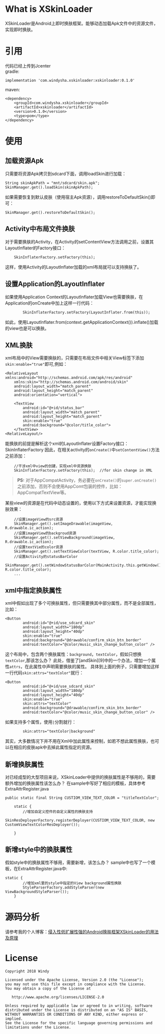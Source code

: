 # What is XSkinLoader
XSkinLoader是Android上即时换肤框架。能够动态加载Apk文件中的资源文件，实现即时换肤。
# 引用
代码已经上传到Jcenter  
gradle: 
```
implementation 'com.windysha.xskinloader:xskinloader:0.1.0'
```
maven: 
```
<dependency>
	<groupId>com.windysha.xskinloader</groupId>
	<artifactId>xskinloader</artifactId>
	<version>0.1.0</version>
	<type>pom</type>
</dependency>
```

# 使用
## 加载资源Apk
只需要将资源Apk拷贝到sdcard下面，调用loadSkin进行加载：
```
String skinApkPath = "mnt/sdcard/skin.apk";
SkinManager.get().loadSkin(skinApkPath);
```
如果需要恢复到默认皮肤（使用宿主Apk资源），调用restoreToDefaultSkin()即可：
```
SkinManager.get().restoreToDefaultSkin();
```
## Activity中布局文件换肤
对于需要换肤的Activity，在Activity的setContentView方法调用之前，设置其LayoutInflater的Factory接口：
```
    SkinInflaterFactory.setFactory(this);
```
这样，使用Activity的LayoutInflater加载的xml布局就可以支持换肤了。

## 设置Application的LayoutInflater

如果使用Application Context的LayoutInflater加载View也需要换肤，在Application的onCreate中加上这样一行代码：
```
        SkinInflaterFactory.setFactory(LayoutInflater.from(this));
```
如此，使用LayoutInflater.from(context.getApplicationContext()).inflate()加载的view也是可以换肤。

## **XML换肤**
xml布局中的View需要换肤的，只需要在布局文件中相关View标签下添加`skin:enable="true"`即可,例如：
```
<RelativeLayout xmlns:android="http://schemas.android.com/apk/res/android"
    xmlns:skin="http://schemas.android.com/android/skin"
    android:layout_width="match_parent"
    android:layout_height="match_parent"
    android:orientation="vertical">

    <TextView
        android:id="@+id/status_bar"
        android:layout_width="match_parent"
        android:layout_height="match_parent"
        skin:enable="true"
        android:background="@color/title_color">
    </TextView>
<RelativeLayout/>
```
能换肤的前提是解析这个xml的LayoutInflater设置Factory接口：SkinInflaterFactory
因此，在相关activity的`onCreate()`中`setContentView()`方法之前添加：
```
    //干涉xml中view的创建，实现xml中资源换肤
    SkinInflaterFactory.setFactory(this);  //for skin change in XML
```
>**PS:** 对于AppCompatActivity，务必要在`onCreate()`的`super.onCreate()`之前添加，否则不会使用AppComt包装的控件，比如：AppCompatTextView等。

某些view的资源是在代码中动态设置的，使用以下方式来设置资源，才能实现换肤效果：
```
    //设置imageView的src资源
    SkinManager.get().setImageDrawable(imageView, R.drawable.ic_action);
    //设置imageView的backgroud资源
    SkinManager.get().setViewBackground(imageView, R.drawable.ic_action);
    //设置textVie的color资源
    SkinManager.get().setTextViewColor(textView, R.color.title_color);
    //设置Activity的statusBarColor
    SkinManager.get().setWindowStatusBarColor(MainActivity.this.getWindow(), R.color.title_color);
    ...
``` 

## **xml中指定换肤属性**
xml中假如出现了多个可换肤属性，但只需要换其中部分属性，而不是全部属性，比如：
```
<Button
        android:id="@+id/use_sdcard_skin"
        android:layout_width="180dp"
        android:layout_height="40dp"
        skin:enable="true"
        android:background="@drawable/confirm_skin_btn_border"
        android:textColor="@color/music_skin_change_button_color" />
```
这个布局中，包含两个换肤属性：`background`，`textColor`，假如只想换`textColor`,那该怎么办？
此处，借鉴了[andSkin][9]中的一个办法，增加一个属性`attrs`，在此属性中声明需要换肤的属性。
具体到上面的例子，只需要增加这样一行代码`skin:attrs="textColor"`就行：
```
<Button
        android:id="@+id/use_sdcard_skin"
        android:layout_width="180dp"
        android:layout_height="40dp"
        skin:enable="true"
        skin:attrs="textColor"
        android:background="@drawable/confirm_skin_btn_border"
        android:textColor="@color/music_skin_change_button_color" />
```
如果支持多个属性，使用`|`分割就行：
```
        skin:attrs="textColor|background"
```
其实，大多数情况下并不用在Xml中加此属性来控制，如若不想此属性换肤，也可以在相应的皮肤apk中去掉此属性指定的资源。

## **新增换肤属性**
对已经成型的大型项目来说，XSkinLoader中提供的换肤属性是不够用的，需要额外增加的换肤属性该怎么办？
在sample中写好了相应的模板，具体参考ExtraAttrRegister.java
```
public static final String CUSTIOM_VIEW_TEXT_COLOR = "titleTextColor";

    static {
        //增加自定义控件的自定义属性的换肤支持
        SkinResDeployerFactory.registerDeployer(CUSTIOM_VIEW_TEXT_COLOR, new CustomViewTextColorResDeployer());

    }
```

## **新增style中的换肤属性**
假如style中的换肤属性不够用，需要新增，该怎么办？
sample中也写了一个模板，在ExtraAttrRegister.java中:
```
static {
        //增加xml里的style中指定的View background属性换肤
        StyleParserFactory.addStyleParser(new ViewBackgroundStyleParser());
    }
```
# 源码分析
请参考我的个人博客：[侵入性低扩展性强的Android换肤框架XSkinLoader的用法及原理][1]
# License
```
Copyright 2018 Windy

Licensed under the Apache License, Version 2.0 (the "License");
you may not use this file except in compliance with the License.
You may obtain a copy of the License at

   http://www.apache.org/licenses/LICENSE-2.0

Unless required by applicable law or agreed to in writing, software
distributed under the License is distributed on an "AS IS" BASIS,
WITHOUT WARRANTIES OR CONDITIONS OF ANY KIND, either express or implied.
See the License for the specific language governing permissions and
limitations under the License.
```

[1]: https://windysha.github.io/2018/02/10/%E4%BE%B5%E5%85%A5%E6%80%A7%E4%BD%8E%E6%89%A9%E5%B1%95%E6%80%A7%E5%BC%BA%E7%9A%84Android%E6%8D%A2%E8%82%A4%E6%A1%86%E6%9E%B6XSkinLoader%E7%9A%84%E7%94%A8%E6%B3%95%E5%8F%8A%E5%8E%9F%E7%90%86/
